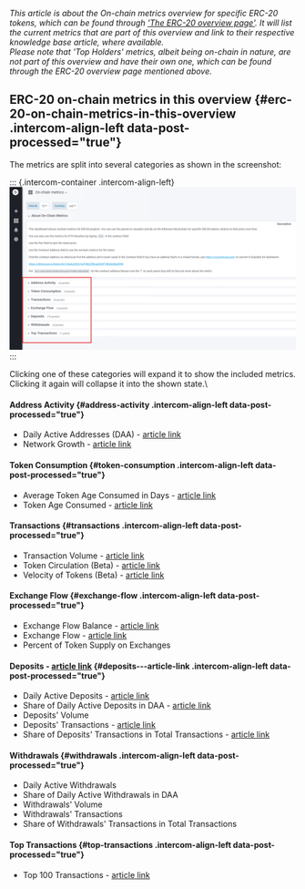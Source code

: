 *This article is about the On-chain metrics overview for specific ERC-20
tokens, which can be found through* [*\'The ERC-20 overview
page\'*](/intercom-articles/getting-started/sangraphs/the-erc-20-overview-page)*.
It will list the current metrics that are part of this overview and link
to their respective knowledge base article, where available.\
Please note that \'Top Holders\' metrics, albeit being on-chain in
nature, are not part of this overview and have their own one, which can
be found through the ERC-20 overview page mentioned above.*

ERC-20 on-chain metrics in this overview {#erc-20-on-chain-metrics-in-this-overview .intercom-align-left data-post-processed="true"}
----------------------------------------

The metrics are split into several categories as shown in the
screenshot:

::: {.intercom-container .intercom-align-left}
![](14_sangraphs_onchain_metrics_overview.png)
:::

Clicking one of these categories will expand it to show the included
metrics. Clicking it again will collapse it into the shown state.\

#### Address Activity {#address-activity .intercom-align-left data-post-processed="true"}

-   Daily Active Addresses (DAA) - [article
    link](/intercom-articles/metrics-explained/sangraphs/metric-daily-active-addresses)
-   Network Growth - [article
    link](/intercom-articles/metrics-explained/sangraphs/metric-network-growth)

#### Token Consumption {#token-consumption .intercom-align-left data-post-processed="true"}

-   Average Token Age Consumed in Days - [article
    link](/intercom-articles/metrics-explained/sangraphs/metric-average-token-age-consumed-in-days)
-   Token Age Consumed - [article
    link](/intercom-articles/metrics-explained/sangraphs/metric-token-age-consumed)

#### Transactions {#transactions .intercom-align-left data-post-processed="true"}

-   Transaction Volume - [article
    link](/intercom-articles/metrics-explained/sangraphs/metric-transaction-volume)
-   Token Circulation (Beta) - [article
    link](/intercom-articles/metrics-explained/sangraphs/beta-metric-token-circulation)
-   Velocity of Tokens (Beta) - [article
    link](/intercom-articles/metrics-explained/sangraphs/beta-metric-velocity-of-tokens)

#### Exchange Flow {#exchange-flow .intercom-align-left data-post-processed="true"}

-   Exchange Flow Balance - [article
    link](/intercom-articles/metrics-explained/sangraphs/metric-exchange-flow-balance)
-   Exchange Flow - [article
    link](/intercom-articles/metrics-explained/sangraphs/metric-exchange-flow)
-   Percent of Token Supply on Exchanges

#### Deposits - [article link](/intercom-articles/metrics-explained/sangraphs/metrics-about-deposit-addresses) {#deposits---article-link .intercom-align-left data-post-processed="true"}

-   Daily Active Deposits - [article
    link](/intercom-articles/metrics-explained/sangraphs/metric-daily-active-deposits)
-   Share of Daily Active Deposits in DAA - [article
    link](/intercom-articles/metrics-explained/sangraphs/metric-share-of-daily-active-deposits-in-total-daily-active-addresses)
-   Deposits\' Volume
-   Deposits\' Transactions - [article
    link](/intercom-articles/metrics-explained/sangraphs/metric-deposit-related-transactions)
-   Share of Deposits\' Transactions in Total Transactions - [article
    link](/intercom-articles/metrics-explained/sangraphs/metric-share-of-deposit-transactions-in-total-transactions)

#### Withdrawals {#withdrawals .intercom-align-left data-post-processed="true"}

-   Daily Active Withdrawals
-   Share of Daily Active Withdrawals in DAA
-   Withdrawals\' Volume
-   Withdrawals\' Transactions
-   Share of Withdrawals\' Transactions in Total Transactions

#### Top Transactions {#top-transactions .intercom-align-left data-post-processed="true"}

-   Top 100 Transactions - [article
    link](/intercom-articles/metrics-explained/sangraphs/metric-top-100-transactions)
